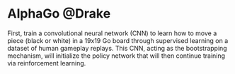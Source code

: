 # AlphaGo @Drake
First, train a convolutional neural network (CNN) to learn how to move a piece (black or white) in a 19x19 Go board through supervised learning on a dataset of human gameplay replays. This CNN, acting as the bootstrapping mechanism, will initialize the policy network that will then continue training via reinforcement learning.

